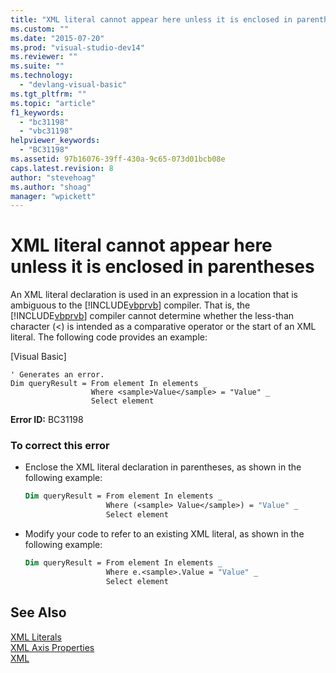 ```yaml
---
title: "XML literal cannot appear here unless it is enclosed in parentheses | Microsoft Docs"
ms.custom: ""
ms.date: "2015-07-20"
ms.prod: "visual-studio-dev14"
ms.reviewer: ""
ms.suite: ""
ms.technology: 
  - "devlang-visual-basic"
ms.tgt_pltfrm: ""
ms.topic: "article"
f1_keywords: 
  - "bc31198"
  - "vbc31198"
helpviewer_keywords: 
  - "BC31198"
ms.assetid: 97b16076-39ff-430a-9c65-073d01bcb08e
caps.latest.revision: 8
author: "stevehoag"
ms.author: "shoag"
manager: "wpickett"
---
```

# XML literal cannot appear here unless it is enclosed in parentheses
An XML literal declaration is used in an expression in a location that is ambiguous to the [!INCLUDE[vbprvb](../../includes/vbprvb-md.md)] compiler. That is, the [!INCLUDE[vbprvb](../../includes/vbprvb-md.md)] compiler cannot determine whether the less-than character (<) is intended as a comparative operator or the start of an XML literal. The following code provides an example:  
  
 [Visual Basic]  
  
```  
' Generates an error.  
Dim queryResult = From element In elements _  
                  Where <sample>Value</sample> = "Value" _  
                  Select element  
```  
  
 **Error ID:** BC31198  
  
### To correct this error  
  
-   Enclose the XML literal declaration in parentheses, as shown in the following example:  
  
    ```vb  
    Dim queryResult = From element In elements _  
                      Where (<sample> Value</sample>) = "Value" _  
                      Select element  
    ```  
  
-   Modify your code to refer to an existing XML literal, as shown in the following example:  
  
    ```vb  
    Dim queryResult = From element In elements _  
                      Where e.<sample>.Value = "Value" _  
                      Select element  
    ```  
  
## See Also  
 [XML Literals](../../visual-basic/language-reference/xml-literals/index.md)   
 [XML Axis Properties](../../visual-basic/language-reference/xml-axis/xml-axis-properties.md)   
 [XML](../../visual-basic/programming-guide/language-features/xml/index.md)